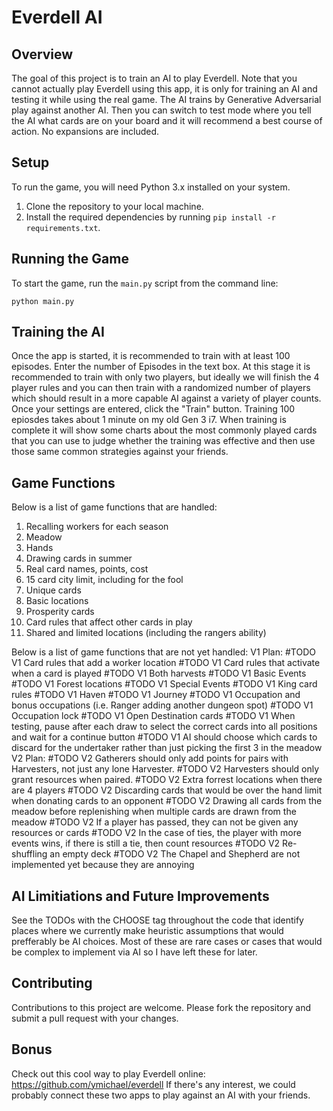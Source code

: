 Everdell AI
============

Overview
--------
The goal of this project is to train an AI to play Everdell. Note that you cannot actually play Everdell using this app, it is only for training an AI and testing it while using the real game. The AI trains by Generative Adversarial play against another AI. Then you can switch to test mode where you tell the AI what cards are on your board and it will recommend a best course of action. No expansions are included.

Setup
-----
To run the game, you will need Python 3.x installed on your system.

1. Clone the repository to your local machine.
2. Install the required dependencies by running `pip install -r requirements.txt`.

Running the Game
----------------
To start the game, run the `main.py` script from the command line:

```
python main.py
```

Training the AI
---------------
Once the app is started, it is recommended to train with at least 100 episodes.
Enter the number of Episodes in the text box.
At this stage it is recommended to train with only two players, but ideally we will finish the 4 player rules and you can then train with a randomized number of players which should result in a more capable AI against a variety of player counts.
Once your settings are entered, click the "Train" button.
Training 100 epiosdes takes about 1 minute on my old Gen 3 i7.
When training is complete it will show some charts about the most commonly played cards that you can use to judge whether the training was effective and then use those same common strategies against your friends. 

Game Functions
---------------
Below is a list of game functions that are handled:

1. Recalling workers for each season
2. Meadow
3. Hands
4. Drawing cards in summer
5. Real card names, points, cost
6. 15 card city limit, including for the fool
7. Unique cards
8. Basic locations
9. Prosperity cards
10. Card rules that affect other cards in play
11. Shared and limited locations (including the rangers ability)

Below is a list of game functions that are not yet handled:
V1 Plan:
#TODO V1 Card rules that add a worker location
#TODO V1 Card rules that activate when a card is played
#TODO V1 Both harvests
#TODO V1 Basic Events
#TODO V1 Forest locations
#TODO V1 Special Events
#TODO V1 King card rules
#TODO V1 Haven
#TODO V1 Journey
#TODO V1 Occupation and bonus occupations (i.e. Ranger adding another dungeon spot)
#TODO V1 Occupation lock
#TODO V1 Open Destination cards
#TODO V1 When testing, pause after each draw to select the correct cards into all positions and wait for a continue button
#TODO V1 AI should choose which cards to discard for the undertaker rather than just picking the first 3 in the meadow
V2 Plan:
#TODO V2 Gatherers should only add points for pairs with Harvesters, not just any lone Harvester.
#TODO V2 Harvesters should only grant resources when paired.
#TODO V2 Extra forrest locations when there are 4 players
#TODO V2 Discarding cards that would be over the hand limit when donating cards to an opponent
#TODO V2 Drawing all cards from the meadow before replenishing when multiple cards are drawn from the meadow
#TODO V2 If a player has passed, they can not be given any resources or cards
#TODO V2 In the case of ties, the player with more events wins, if there is still a tie, then count resources
#TODO V2 Re-shuffling an empty deck
#TODO V2 The Chapel and Shepherd are not implemented yet because they are annoying

AI Limitiations and Future Improvements
---------------
See the TODOs with the CHOOSE tag throughout the code that identify places where we currently make heuristic assumptions that would prefferably be AI choices. Most of these are rare cases or cases that would be complex to implement via AI so I have left these for later.

Contributing
------------
Contributions to this project are welcome. Please fork the repository and submit a pull request with your changes.

Bonus
------------
Check out this cool way to play Everdell online: https://github.com/ymichael/everdell
If there's any interest, we could probably connect these two apps to play against an AI with your friends. 
